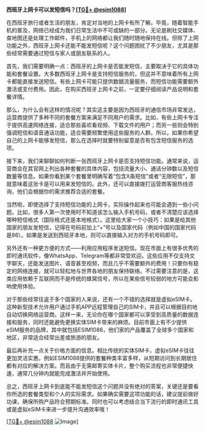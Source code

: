 **西班牙上网卡可以发短信吗？[[TG💪+ @esim1088](https://t.me/s/esim1088)]**

在西班牙旅行或者生活的朋友，肯定对当地的上网卡有所了解。毕竟，随着智能手机的普及，网络已经成为我们日常生活中不可或缺的一部分。无论是刷社交媒体、查地图还是处理工作邮件，手机上的网络都让我们随时随地保持在线。但除了上网功能之外，西班牙上网卡还能不能发短信呢？这个问题困扰了不少朋友，尤其是那些经常需要通过短信与家人或朋友联系的人。

首先，我们需要明确一点：西班牙的上网卡是否能发短信，主要取决于它的具体功能和套餐设置。大多数西班牙上网卡是支持短信服务的，但这并不意味着所有上网卡都能直接发送短信。有些上网卡可能只提供数据流量服务，而短信功能需要额外激活或支付费用。因此，在购买西班牙上网卡之前，一定要仔细阅读产品说明和套餐详情。

那么，为什么会有这样的情况呢？其实这主要是因为西班牙的通信市场非常发达，运营商提供了多种不同的套餐方案来满足不同用户的需求。比如，有些上网卡专注于提供高速网络连接，适合那些喜欢看视频、下载文件的用户；而另一些则会特别强调短信和语音通话功能，适合需要频繁使用这些服务的人群。所以，如果你希望自己的上网卡能够发短信，那么在选择时就要特别留意是否有包含短信服务的选项。

接下来，我们来聊聊如何判断一张西班牙上网卡是否支持短信功能。通常来说，运营商会在其官网上列出各种套餐的具体内容，包括流量大小、通话分钟数以及短信数量等信息。如果你看到某个套餐里明确写着“包含X条短信”或者“无限短信”，那就意味着这张卡是可以用来发短信的。此外，还可以直接拨打运营商客服热线咨询，他们会根据你的需求推荐合适的套餐。

当然啦，即使选择了支持短信功能的上网卡，实际操作起来也可能会遇到一些小问题。比如，很多人第一次使用时不知道该怎么输入手机号码，或者不清楚应该选择哪种短信格式（国际格式还是本地格式）。这里给大家一个小技巧：如果是给其他国家的朋友发短信，记得在号码前加上“+”号以及国家代码（例如中国的国家代码是86）。如果是发送到西班牙本地，则可以直接输入对方的手机号码即可。

另外还有一种更方便的方式——利用应用程序发送短信。现在市面上有很多优秀的即时通讯软件，像WhatsApp、Telegram等都非常受欢迎。这些应用不仅支持文字聊天，还能发送图片、语音甚至视频，而且几乎不需要额外的费用！只要你有稳定的网络连接，就可以轻松地与世界各地的朋友保持联络。不过需要注意的是，这类应用依赖于互联网而不是传统的蜂窝信号，所以在某些信号较弱的地方可能会影响使用体验。

对于那些经常往返于多个国家的人来说，还有一个不错的选择就是虚拟eSIM卡。这种新型技术允许用户通过手机APP远程管理自己的SIM卡，并且可以根据目的地自动切换网络运营商。这样一来，无论你在哪个国家都可以享受到高质量的数据连接和服务，同时还能避免更换实体SIM卡带来的麻烦。目前市面上有不少提供eSIM服务的品牌，其中就包括ESIM1088，他们家的产品覆盖了全球多个国家和地区，非常适合经常出差或旅游的朋友。

最后再补充一点关于价格方面的信息。相比传统的实体SIM卡，虚拟eSIM卡往往更加灵活实惠。例如ESIM1088提供的套餐种类丰富多样，从短期访问到长期居住都有对应的解决方案。而且由于无需邮寄实体卡片，整个购买流程也非常便捷快速，通常几分钟内就能完成激活并开始使用。

总之，西班牙上网卡到底能不能发短信这个问题并没有绝对的答案，关键还是要看你所选的套餐类型和个人的实际需求。如果确实需要这项功能的话，建议提前做好功课，确保所购产品符合预期标准。同时也可以考虑结合当下流行的即时通讯工具或是虚拟eSIM卡来进一步提升沟通效率哦！

[[TG💪+ @esim1088](https://t.me/s/esim1088) ![Image](https://i.postimg.cc/4NQfJmqS/Snipaste-2025-05-13-00-14-12.png)]